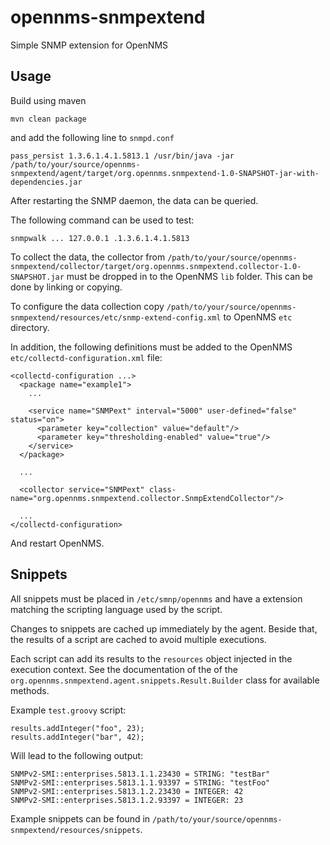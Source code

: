 # opennms-snmpextend
Simple SNMP extension for OpenNMS

## Usage
Build using maven
```
mvn clean package
```
and add the following line to `snmpd.conf`
```
pass_persist 1.3.6.1.4.1.5813.1 /usr/bin/java -jar /path/to/your/source/opennms-snmpextend/agent/target/org.opennms.snmpextend-1.0-SNAPSHOT-jar-with-dependencies.jar
```
After restarting the SNMP daemon, the data can be queried.

The following command can be used to test:
```
snmpwalk ... 127.0.0.1 .1.3.6.1.4.1.5813
```

To collect the data, the collector from `/path/to/your/source/opennms-snmpextend/collector/target/org.opennms.snmpextend.collector-1.0-SNAPSHOT.jar` must be dropped in to the OpenNMS `lib` folder.
This can be done by linking or copying.

To configure the data collection copy `/path/to/your/source/opennms-snmpextend/resources/etc/snmp-extend-config.xml` to OpenNMS `etc` directory.

In addition, the following definitions must be added to the OpenNMS `etc/collectd-configuration.xml` file:
```
<collectd-configuration ...>
  <package name="example1">
    ...

    <service name="SNMPext" interval="5000" user-defined="false" status="on">
      <parameter key="collection" value="default"/>
      <parameter key="thresholding-enabled" value="true"/>
    </service>
  </package>

  ...

  <collector service="SNMPext" class-name="org.opennms.snmpextend.collector.SnmpExtendCollector"/>

  ...
</collectd-configuration>
```

And restart OpenNMS.

## Snippets
All snippets must be placed in `/etc/smnp/opennms` and have a extension matching the scripting language used by the script.

Changes to snippets are cached up immediately by the agent.
Beside that, the results of a script are cached to avoid multiple executions.

Each script can add its results to the `resources` object injected in the execution context.
See the documentation of the of the `org.opennms.snmpextend.agent.snippets.Result.Builder` class for available methods.

Example `test.groovy` script:
```
results.addInteger("foo", 23);
results.addInteger("bar", 42);
```

Will lead to the following output:
```
SNMPv2-SMI::enterprises.5813.1.1.23430 = STRING: "testBar"
SNMPv2-SMI::enterprises.5813.1.1.93397 = STRING: "testFoo"
SNMPv2-SMI::enterprises.5813.1.2.23430 = INTEGER: 42
SNMPv2-SMI::enterprises.5813.1.2.93397 = INTEGER: 23
```

Example snippets can be found in `/path/to/your/source/opennms-snmpextend/resources/snippets`.
